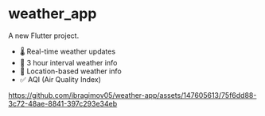 # weather_app

A new Flutter project.

- 🌡️ Real-time weather updates
- 📅 3 hour interval weather info
- 📍 Location-based weather info
- ✅ AQI (Air Quality Index)

https://github.com/ibragimov05/weather-app/assets/147605613/75f6dd88-3c72-48ae-8841-397c293e34eb
